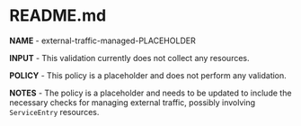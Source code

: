# README.md

**NAME** - external-traffic-managed-PLACEHOLDER

**INPUT** - This validation currently does not collect any resources.

**POLICY** - This policy is a placeholder and does not perform any validation.

**NOTES** - The policy is a placeholder and needs to be updated to include the necessary checks for managing external traffic, possibly involving `ServiceEntry` resources.